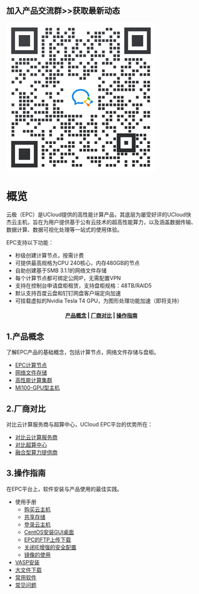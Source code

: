 ## 加入产品交流群>>获取最新动态
![](/images/wechat.png)


# 概览
云极（EPC）是UCloud提供的高性能计算产品，其底层为屡受好评的UCloud快杰云主机，旨在为用户提供基于公有云技术的超高性能算力，以及涵盖数据传输、数据计算、数据可视化处理等一站式的使用体验。

EPC支持以下功能：

* 秒级创建计算节点，按需计费
* 可提供最高规格为CPU 240核心，内存480GB的节点
* 自助创建基于SMB 3.1.1的网络文件存储
* 每个计算节点都可绑定公网IP，无需配置VPN
* 支持在控制台申请盘柜租赁，支持盘柜规格：48TB/RAID5
* 默认支持百度云盘和钉钉网盘客户端定向加速
* 可挂载虚拟的Nvidia Tesla T4 GPU，为图形处理功能加速（即将支持）


#### <center>[产品概念](#1产品概念)   |    [厂商对比](#2厂商对比)   |     [操作指南](#3操作指南) </center>   

## 1.产品概念

了解EPC产品的基础概念，包括计算节点，网络文件存储与盘柜。

* [EPC计算节点](/epc/whatisepc)
* [网络文件存储](/epc/smb)
* [高性能计算集群](/epc/epc_cluster)
* [MI100-GPU型主机](/epc/mi100)

## 2.厂商对比

对比云计算服务商与超算中心，UCloud EPC平台的优势所在：

* [对比云计算服务商](/epc/compareToCloud)
* [对比超算中心](/epc/compareToHpcCenter)
* [融合型算力提供商](/epc/compareToMixed)




## 3.操作指南

在EPC平台上，软件安装与产品使用的最佳实践。

* 使用手册
  * [购买云主机](/epc/manual/buy)
  * [共享存储](/epc/manual/share.md)
  * [登录云主机](/epc/manual/login)
  * [CentOS安装GUI桌面](/epc/manual/GUI)
  * [EPC的FTP上传下载](/epc/manual/FTP.md)
  * [关闭IE增强的安全配置](/epc/manual/IE.md)
  * [镜像的使用](/epc/manual/mirror.md)
* [VASP安装](/epc/vasp)
* [大文件下载](/epc/guide/fileacceleration)
* [常用软件](/epc/software)
* [常见问题](/epc/adaption)
